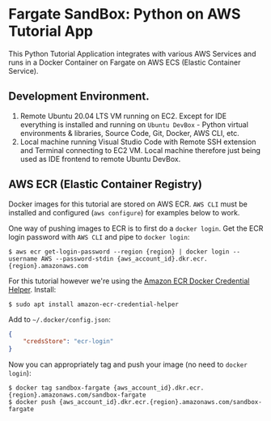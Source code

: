# Fargate SandBox: Python on AWS Tutorial App

This Python Tutorial Application integrates with various AWS Services and runs in a Docker Container on Fargate on AWS ECS (Elastic Container Service).

## Development Environment.

1. Remote Ubuntu 20.04 LTS VM running on EC2. Except for IDE everything is installed and running on `Ubuntu DevBox` - Python virtual environments & libraries, Source Code, Git, Docker, AWS CLI, etc.
2. Local machine running Visual Studio Code with Remote SSH extension and Terminal connecting to EC2 VM. Local machine therefore just being used as IDE frontend to remote Ubuntu DevBox.

## AWS ECR (Elastic Container Registry)

Docker images for this tutorial are stored on AWS ECR. `AWS CLI` must be installed and configured (`aws configure`) for examples below to work.

One way of pushing images to ECR is to first do a `docker login`. Get the ECR login password with `AWS CLI` and pipe to `docker login`:

```shell
$ aws ecr get-login-password --region {region} | docker login --username AWS --password-stdin {aws_account_id}.dkr.ecr.{region}.amazonaws.com
```

For this tutorial however we're using the [Amazon ECR Docker Credential Helper](https://github.com/awslabs/amazon-ecr-credential-helper). Install:

```shell
$ sudo apt install amazon-ecr-credential-helper
```

Add to `~/.docker/config.json`:

```json
{
    "credsStore": "ecr-login"
}
```

Now you can appropriately tag and push your image (no need to `docker login`):

```shell
$ docker tag sandbox-fargate {aws_account_id}.dkr.ecr.{region}.amazonaws.com/sandbox-fargate
$ docker push {aws_account_id}.dkr.ecr.{region}.amazonaws.com/sandbox-fargate
```